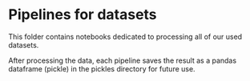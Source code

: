 # Pipelines for datasets

This folder contains notebooks dedicated to processing all of our used datasets. 

After processing the data, each pipeline saves the result as a pandas dataframe (pickle) in the pickles directory for future use.






